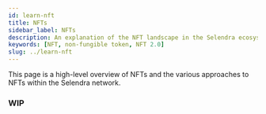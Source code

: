 ```yaml
---
id: learn-nft
title: NFTs
sidebar_label: NFTs
description: An explanation of the NFT landscape in the Selendra ecosystem.
keywords: [NFT, non-fungible token, NFT 2.0]
slug: ../learn-nft
---
```


This page is a high-level overview of NFTs and the various approaches to NFTs within the Selendra
network.

### WIP
